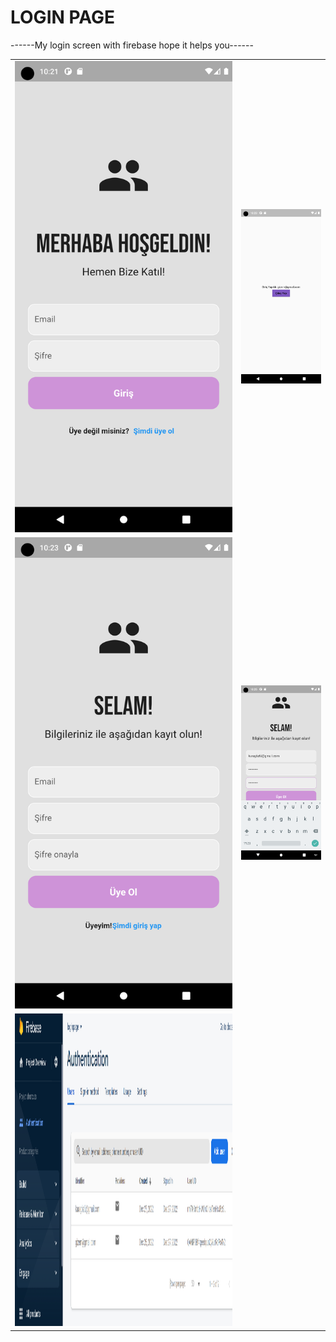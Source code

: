 # LOGIN PAGE

------My login screen with firebase hope it helps you------

<table>
<tr><td><img src="https://github.com/Gizemkaragozlu/Login_Page/blob/main/ss/ss1.png"/></td>
<td><img src="https://github.com/Gizemkaragozlu/Login_Page/blob/main/ss/ss2.png"/></td></tr>
<tr><td><img src="https://github.com/Gizemkaragozlu/Login_Page/blob/main/ss/ss3.png"/></td>
<td><img src="https://github.com/Gizemkaragozlu/Login_Page/blob/main/ss/ss4.png"/></td></tr>
<tr><td><img src="https://github.com/Gizemkaragozlu/Login_Page/blob/main/ss/firebase.png" height="500"/></td>
</table>

